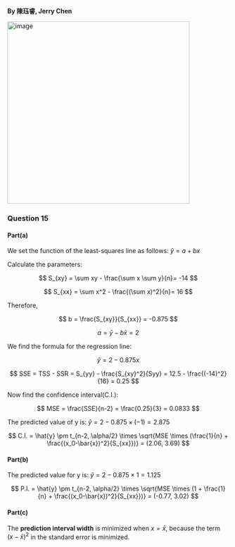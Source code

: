 **By 陳珏睿, Jerry Chen**

<img width="414" alt="image" src="https://github.com/user-attachments/assets/bc46cd4a-385a-43e9-8c52-883022b4ed3a" />

### Question 15
#### Part(a)
We set the function of the least-squares line as follows:
$\hat{y} = a + bx$  

Calculate the parameters:

$$
S_{xy} = \sum xy - \frac{\sum x \sum y}{n}= -14 
$$

$$
S_{xx} = \sum x^2 - \frac{(\sum x)^2}{n}= 16
$$

Therefore,

$$
b = \frac{S_{xy}}{S_{xx}} = -0.875
$$


$$
a = \bar{y} - b\bar{x} = 2
$$

We find the formula for the regression line:

$$
\hat{y} = 2 - 0.875x
$$  

$$
SSE = TSS - SSR = S_{yy} - \frac{S_{xy}^2}{Syy} = 12.5 - \frac{(-14)^2}{16} = 0.25
$$

Now find the confidence interval(C.I.):

$$
MSE = \frac{SSE}{n-2} = \frac{0.25}{3} = 0.0833
$$

The predicted value of y is: $\hat{y} = 2 - 0.875 \times (-1) = 2.875$  

$$
C.I. = \hat{y} \pm t_{n-2, \alpha/2} \times \sqrt{MSE \times (\frac{1}{n} + \frac{(x_0-\bar{x})^2}{S_{xx}})}
= (2.06, 3.69)
$$


#### Part(b)
The predicted value for y is: $\hat{y} = 2 - 0.875 \times 1 = 1.125$  

$$
P.I. = \hat{y} \pm t_{n-2, \alpha/2} \times \sqrt{MSE \times (1 + \frac{1}{n} + \frac{(x_0-\bar{x})^2}{S_{xx}})}
= (-0.77, 3.02)
$$

#### Part(c)

The **prediction interval width** is minimized when $x = \bar{x}$, because the term $(x - \bar{x})^2$ in the standard error is minimized.
